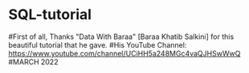 # SQL-tutorial

#First of all, Thanks "Data With Baraa" [Baraa Khatib Salkini] for this beautiful tutorial that he gave.
      #His YouTube Channel: https://www.youtube.com/channel/UCiHH5a248MGc4vaQJHSwWwQ
           #MARCH 2022
         
